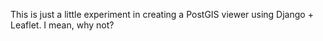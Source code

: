 This is just a little experiment in creating a PostGIS viewer using Django + Leaflet. I mean, why not?
